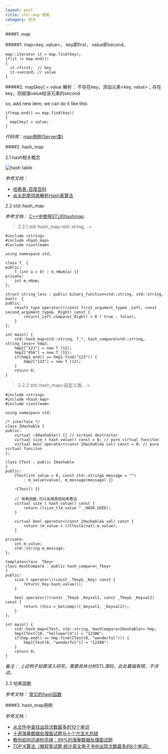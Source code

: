 ```yaml
---
layout: post
title: std::map 随笔
category: 技术
---
```


####1. map

#####1. map<key, value>， key即first， value即second。

    map::iterator it = map.find(key);
    if(it != map.end())
    {
      it->first;  // key
      it->second; // value
    }

#####2. map[key] = value 解析： 不存在key，添加元素<key, value>；存在key，则赋值value给该元素的second

so, add new item, we can do it like this:

    if(map.end() == map.find(key))
    {
      map[key] = value;
    }

*代码库*：[map用例(Server类)](https://github.com/lsclone/design_pattern/tree/master/design_pattern_command "map")

####2. hash_map

2.1 hash相关概念

![hash table](http://images.cnitblog.com/blog/569113/201311/17204612-ad8630243b8e4d83ab47c93b216dc869.jpg "hash")

*参考文档：*

* [哈希表-百度百科](http://baike.baidu.com/view/329976.htm "hash")
* [从头到尾彻底解析Hash表算法](http://kb.cnblogs.com/page/189480/ "hash")

2.2 std::hash_map

*参考文档：* [C++中使用STL的hashmap](http://blog.csdn.net/srzhz/article/details/7881946 "hash_map")

> 2.2.1 std::hash_map\<std::string, ..\>

```
#include <string>
#include <hash_map>
#include <iostream>

using namespace std;

class T_ {
public:
	T_(int a = 0) : m_nNum(a) {}
private:
	int m_nNum;
};

struct string_less : public binary_function<std::string, std::string, bool>  {
public:
    result_type operator()(const first_argument_type& _Left, const second_argument_type& _Right) const {
        return(_Left.compare(_Right) < 0 ? true : false);
    }
};

int main() {
	std::hash_map<std::string, T_*, hash_compare<std::string, string_less>> hmp2;
	hmp2["123"] = new T_(12);
	hmp2["456"] = new T_(15);
	if(hmp2.end() == hmp2.find("123")) {
		hmp2["123"] = new T_(12);
	}
	return 0;
}
```

> 2.2.2 std::hash_map<自定义类, ..>

```
#include <string>
#include <hash_map>
#include <iostream>

using namespace std;

/* interface */
class IHashable {
public:
	virtual ~IHashable() {} // virtual destructor
	virtual size_t hash_value() const = 0; // pure virtual funciton
	virtual bool operator<(const IHashable& val) const = 0; // pure virtual funciton
};

class CTest : public IHashable   
{    
public:   
    CTest(int value = 0, const std::string& message = "") 
		: m_value(value), m_message(message) {}

	~CTest() {}

    // 哈希函数,可以采用其他哈希算法
    virtual size_t hash_value() const {  
        return ((size_t)m_value ^ _HASH_SEED);
    }  
              
    virtual bool operator<(const IHashable& val) const {   
        return (m_value < ((CTest&)val).m_value);   
    }   

private:   
    int m_value;   
    std::string m_message;  
}; 

template<class _Tkey>   
class HashCompare : public hash_compare<_Tkey>   
{   
public:   
    size_t operator()(const _Tkey& _Key) const {   
        return(_Key.hash_value());   
    }  
  
    bool operator()(const _Tkey& _Keyval1, const _Tkey& _Keyval2) const {   
        return (this->_Getcomp()(_Keyval1, _Keyval2));
    }   
};  

int main() {
	std::hash_map<CTest, std::string, HashCompare<IHashable>> hmp;
	hmp[CTest(10, "helloworld")] = "12306";
	if(hmp.end() == hmp.find(CTest(8, "wonderful"))) {
		hmp[CTest(8, "wonderful")] = "12308";
	}
	return 0;
}
```

*备注： 上述例子如需深入研究，需要具体分析STL源码，此处篇幅有限，不详述。*

2.3 哈希函数

*参考文档：* [常见的hash函数](http://blog.csdn.net/mycomputerxiaomei/article/details/7641221 "hash_map")

####3. hash_map用例

*参考文档：*

* [从文件中查找出现次数最多的10个单词](http://blog.csdn.net/bill_ming/article/details/8191751 "hash")
* [十道海量数据处理面试题与十个方法大总结](http://blog.csdn.net/v_july_v/article/details/6279498 "hash")
* [教你如何迅速秒杀掉：99%的海量数据处理面试题](http://blog.csdn.net/v_july_v/article/details/7382693 "hash")
* [TOP K算法（微软笔试题 统计英文电子书中出现次数最多的k个单词）](http://blog.csdn.net/calmreason/article/details/7772132 "hash")
